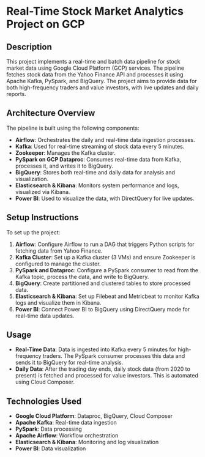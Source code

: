 # Real-Time Stock Market Analytics Project on GCP

## Description
This project implements a real-time and batch data pipeline for stock market data using Google Cloud Platform (GCP) services. The pipeline fetches stock data from the Yahoo Finance API and processes it using Apache Kafka, PySpark, and BigQuery. The project aims to provide data for both high-frequency traders and value investors, with live updates and daily reports.

## Architecture Overview
The pipeline is built using the following components:
- **Airflow**: Orchestrates the daily and real-time data ingestion processes.
- **Kafka**: Used for real-time streaming of stock data every 5 minutes.
- **Zookeeper**: Manages the Kafka cluster.
- **PySpark on GCP Dataproc**: Consumes real-time data from Kafka, processes it, and writes it to BigQuery.
- **BigQuery**: Stores both real-time and daily data for analysis and visualization.
- **Elasticsearch & Kibana**: Monitors system performance and logs, visualized via Kibana.
- **Power BI**: Used to visualize the data, with DirectQuery for live updates.

## Setup Instructions
To set up the project:
1. **Airflow**: Configure Airflow to run a DAG that triggers Python scripts for fetching data from Yahoo Finance.
2. **Kafka Cluster**: Set up a Kafka cluster (3 VMs) and ensure Zookeeper is configured to manage the cluster.
3. **PySpark and Dataproc**: Configure a PySpark consumer to read from the Kafka topic, process the data, and write to BigQuery.
4. **BigQuery**: Create partitioned and clustered tables to store processed data.
5. **Elasticsearch & Kibana**: Set up Filebeat and Metricbeat to monitor Kafka logs and visualize them in Kibana.
6. **Power BI**: Connect Power BI to BigQuery using DirectQuery mode for real-time data updates.

## Usage
- **Real-Time Data**: Data is ingested into Kafka every 5 minutes for high-frequency traders. The PySpark consumer processes this data and sends it to BigQuery for real-time analysis.
- **Daily Data**: After the trading day ends, daily stock data (from 2020 to present) is fetched and processed for value investors. This is automated using Cloud Composer.

## Technologies Used
- **Google Cloud Platform**: Dataproc, BigQuery, Cloud Composer
- **Apache Kafka**: Real-time data ingestion
- **PySpark**: Data processing
- **Apache Airflow**: Workflow orchestration
- **Elasticsearch & Kibana**: Monitoring and log visualization
- **Power BI**: Data visualization

